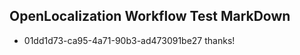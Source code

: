 ## OpenLocalization Workflow Test MarkDown
* 01dd1d73-ca95-4a71-90b3-ad473091be27 thanks!

<!--HONumber=Jul16_HO5-->


